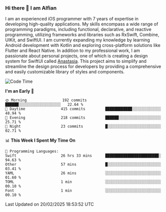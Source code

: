 ### Hi there 👋 I am Alfian
I am an experienced iOS programmer with 7 years of expertise in developing high-quality applications. My skills encompass a wide range of programming paradigms, including functional, declarative, and reactive programming, utilizing frameworks and libraries such as RxSwift, Combine, UIKit, and SwiftUI. I am currently expanding my knowledge by learning Android development with Kotlin and exploring cross-platform solutions like Flutter and React Native. In addition to my professional work, I am passionate about personal projects, one of which is creating a design system for SwiftUI called [Anastasia](https://github.com/alfian0/Anastasia). This project aims to simplify and streamline the design process for developers by providing a comprehensive and easily customizable library of styles and components.

<!--START_SECTION:waka-->
![Code Time](http://img.shields.io/badge/Code%20Time-521%20hrs%2041%20mins-blue)

**I'm an Early 🐤** 

```text
🌞 Morning                192 commits         ██████░░░░░░░░░░░░░░░░░░░   22.64 % 
🌆 Daytime                415 commits         ████████████░░░░░░░░░░░░░   48.94 % 
🌃 Evening                218 commits         ██████░░░░░░░░░░░░░░░░░░░   25.71 % 
🌙 Night                  23 commits          █░░░░░░░░░░░░░░░░░░░░░░░░   02.71 % 
```


📊 **This Week I Spent My Time On** 

```text
💬 Programming Languages: 
Swift                    26 hrs 33 mins      ████████████████████████░   94.63 % 
Other                    57 mins             █░░░░░░░░░░░░░░░░░░░░░░░░   03.41 % 
YAML                     26 mins             ░░░░░░░░░░░░░░░░░░░░░░░░░   01.60 % 
TOML                     1 min               ░░░░░░░░░░░░░░░░░░░░░░░░░   00.10 % 
Font                     1 min               ░░░░░░░░░░░░░░░░░░░░░░░░░   00.10 % 
```


 Last Updated on 20/02/2025 18:53:52 UTC
<!--END_SECTION:waka-->
